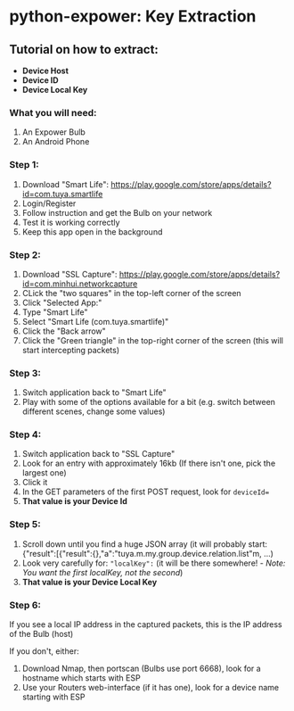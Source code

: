 # python-expower: Key Extraction

## Tutorial on how to extract:
* **Device Host**
* **Device ID**
* **Device Local Key**

### What you will need:
1. An Expower Bulb
2. An Android Phone

### Step 1:
1. Download "Smart Life": https://play.google.com/store/apps/details?id=com.tuya.smartlife
2. Login/Register
3. Follow instruction and get the Bulb on your network
4. Test it is working correctly
5. Keep this app open in the background

### Step 2:
1. Download "SSL Capture": https://play.google.com/store/apps/details?id=com.minhui.networkcapture
2. CLick the "two squares" in the top-left corner of the screen
3. Click "Selected App:"
4. Type "Smart Life"
5. Select "Smart Life (com.tuya.smartlife)"
6. Click the "Back arrow"
7. Click the "Green triangle" in the top-right corner of the screen (this will start intercepting packets)

### Step 3:
1. Switch application back to "Smart Life"
2. Play with some of the options available for a bit (e.g. switch between different scenes, change some values)

### Step 4:
1. Switch application back to "SSL Capture"
2. Look for an entry with approximately 16kb (If there isn't one, pick the largest one)
3. Click it
4. In the GET parameters of the first POST request, look for `deviceId=`
5. **That value is your Device Id**

### Step 5:
1. Scroll down until you find a huge JSON array (it will probably start: {"result":[{"result":{},"a":"tuya.m.my.group.device.relation.list"m, ...)
2. Look very carefully for: `"localKey":` (it will be there somewhere! - *Note: You want the first localKey, not the second*)
3. **That value is your Device Local Key**

### Step 6:
If you see a local IP address in the captured packets, this is the IP address of the Bulb (host)

If you don't, either:
1. Download Nmap, then portscan (Bulbs use port 6668), look for a hostname which starts with ESP
2. Use your Routers web-interface (if it has one), look for a device name starting with ESP
